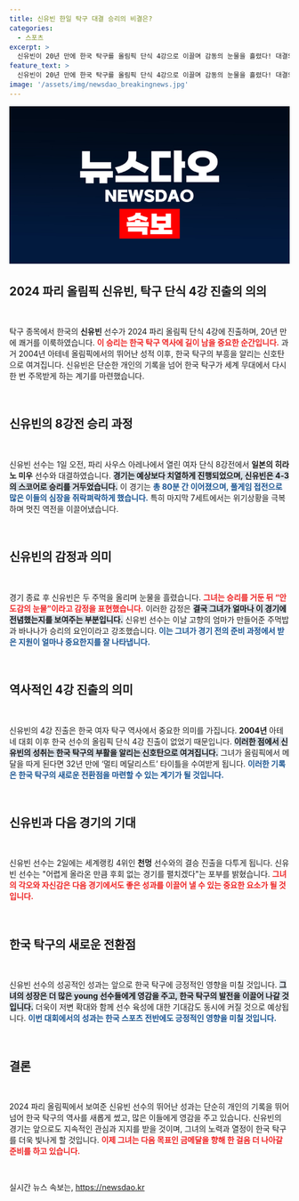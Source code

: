 ```yaml
---
title: 신유빈 한일 탁구 대결 승리의 비결은?
categories:
  - 스포츠
excerpt: >
  신유빈이 20년 만에 한국 탁구를 올림픽 단식 4강으로 이끌며 감동의 눈물을 흘렸다! 대결의 긴박감 속, 그녀는 어려운 상황도 극복하고 준결승에 진출했다. 32년 만의 ‘멀티 메달’ 기대감이 커지는 순간, 신유빈의 여정에 주목해보세요!
feature_text: >
  신유빈이 20년 만에 한국 탁구를 올림픽 단식 4강으로 이끌며 감동의 눈물을 흘렸다! 대결의 긴박감 속, 그녀는 어려운 상황도 극복하고 준결승에 진출했다. 32년 만의 ‘멀티 메달’ 기대감이 커지는 순간, 신유빈의 여정에 주목해보세요!
image: '/assets/img/newsdao_breakingnews.jpg'
---
```


<p><img src="/assets/img/newsdao_breakingnews.jpg" alt="firstkoreanews 속보" /></p>

<h2 data-ke-size="size26">2024 파리 올림픽 신유빈, 탁구 단식 4강 진출의 의의</h2>

<p data-ke-size="size16">&nbsp;</p>

<p>탁구 종목에서 한국의 <b>신유빈</b> 선수가 2024 파리 올림픽 단식 4강에 진출하며, 20년 만에 쾌거를 이룩하였습니다. <b><span style="color: #ee2323;">이 승리는 한국 탁구 역사에 길이 남을 중요한 순간입니다.</span></b> 과거 2004년 아테네 올림픽에서의 뛰어난 성적 이후, 한국 탁구의 부흥을 알리는 신호탄으로 여겨집니다. 신유빈은 단순한 개인의 기록을 넘어 한국 탁구가 세계 무대에서 다시 한 번 주목받게 하는 계기를 마련했습니다. </p>

<p data-ke-size="size16">&nbsp;</p>

<h2 data-ke-size="size26">신유빈의 8강전 승리 과정</h2>

<p data-ke-size="size16">&nbsp;</p>

<p>신유빈 선수는 1일 오전, 파리 사우스 아레나에서 열린 여자 단식 8강전에서 <b>일본의 히라노 미우</b> 선수와 대결하였습니다. <b><span style="background-color: #21538527;">경기는 예상보다 치열하게 진행되었으며, 신유빈은 4-3의 스코어로 승리를 거두었습니다.</span></b> 이 경기는 <b><span style="color: #1a5490;">총 80분 간 이어졌으며, 풀게임 접전으로 많은 이들의 심장을 쥐락펴락하게 했습니다.</span></b> 특히 마지막 7세트에서는 위기상황을 극복하며 멋진 역전을 이끌어냈습니다. </p>

<p data-ke-size="size16">&nbsp;</p>

<h2 data-ke-size="size26">신유빈의 감정과 의미</h2>

<p data-ke-size="size16">&nbsp;</p>

<p>경기 종료 후 신유빈은 두 주먹을 올리며 눈물을 흘렸습니다. <b><span style="color: #ee2323;">그녀는 승리를 거둔 뒤 “안도감의 눈물”이라고 감정을 표현했습니다.</span></b> 이러한 감정은 <b><span style="background-color: #21538527;">결국 그녀가 얼마나 이 경기에 전념했는지를 보여주는 부분입니다.</span></b> 신유빈 선수는 이날 고향의 엄마가 만들어준 주먹밥과 바나나가 승리의 요인이라고 강조했습니다. <b><span style="color: #1a5490;">이는 그녀가 경기 전의 준비 과정에서 받은 지원이 얼마나 중요한지를 잘 나타냅니다.</span></b></p>

<p data-ke-size="size16">&nbsp;</p>

<h2 data-ke-size="size26">역사적인 4강 진출의 의미</h2>

<p data-ke-size="size16">&nbsp;</p>

<p>신유빈의 4강 진출은 한국 여자 탁구 역사에서 중요한 의미를 가집니다. <b>2004년</b> 아테네 대회 이후 한국 선수의 올림픽 단식 4강 진출이 없었기 때문입니다. <b><span style="background-color: #21538527;">이러한 점에서 신유빈의 성취는 한국 탁구의 부활을 알리는 신호탄으로 여겨집니다.</span></b> 그녀가 올림픽에서 메달을 따게 된다면 32년 만에 ‘멀티 메달리스트’ 타이틀을 수여받게 됩니다. <b><span style="color: #1a5490;">이러한 기록은 한국 탁구의 새로운 전환점을 마련할 수 있는 계기가 될 것입니다.</span></b></p>

<p data-ke-size="size16">&nbsp;</p>

<h2 data-ke-size="size26">신유빈과 다음 경기의 기대</h2>

<p data-ke-size="size16">&nbsp;</p>

<p>신유빈 선수는 2일에는 세계랭킹 4위인 <b>천멍</b> 선수와의 결승 진출을 다투게 됩니다.  신유빈 선수는 "어렵게 올라온 만큼 후회 없는 경기를 펼치겠다"는 포부를 밝혔습니다. <b><span style="color: #ee2323;">그녀의 각오와 자신감은 다음 경기에서도 좋은 성과를 이끌어 낼 수 있는 중요한 요소가 될 것입니다.</span></b> </p>

<p data-ke-size="size16">&nbsp;</p>

<h2 data-ke-size="size26">한국 탁구의 새로운 전환점</h2>

<p data-ke-size="size16">&nbsp;</p>

<p>신유빈 선수의 성공적인 성과는 앞으로 한국 탁구에 긍정적인 영향을 미칠 것입니다. <b><span style="background-color: #21538527;">그녀의 성장은 더 많은 young 선수들에게 영감을 주고, 한국 탁구의 발전을 이끌어 나갈 것입니다.</span></b> 더욱이 저변 확대와 함께 선수 육성에 대한 기대감도 동시에 커질 것으로 예상됩니다. <b><span style="color: #1a5490;">이번 대회에서의 성과는 한국 스포츠 전반에도 긍정적인 영향을 미칠 것입니다.</span></b></p>

<p data-ke-size="size16">&nbsp;</p>

<h2 data-ke-size="size26">결론</h2>

<p data-ke-size="size16">&nbsp;</p>

<p>2024 파리 올림픽에서 보여준 신유빈 선수의 뛰어난 성과는 단순히 개인의 기록을 뛰어넘어 한국 탁구의 역사를 새롭게 썼고, 많은 이들에게 영감을 주고 있습니다. 신유빈의 경기는 앞으로도 지속적인 관심과 지지를 받을 것이며, 그녀의 노력과 열정이 한국 탁구를 더욱 빛나게 할 것입니다. <b><span style="color: #ee2323;">이제 그녀는 다음 목표인 금메달을 향해 한 걸음 더 나아갈 준비를 하고 있습니다.</span></b> </p>

<p data-ke-size="size16">&nbsp;</p>
실시간 뉴스 속보는, <a href="https://newsdao.kr" rel="dofollow">https://newsdao.kr</a>


